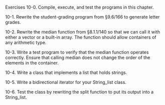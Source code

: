 Exercises
10-0. Compile, execute, and test the programs in this chapter.

10-1. Rewrite the student-grading program from §9.6/166 to generate letter grades.

10-2. Rewrite the median function from §8.1.1/140 so that we can call it with either a vector or a built-in array. The function should allow containers of any arithmetic type.

10-3. Write a test program to verify that the median function operates correctly. Ensure that calling median does not change the order of the elements in the container.

10-4. Write a class that implements a list that holds strings.

10-5. Write a bidirectional iterator for your String_list class.

10-6. Test the class by rewriting the split function to put its output into a String_list.


